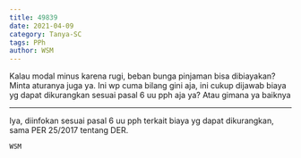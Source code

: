```yaml
---
title: 49839
date: 2021-04-09
category: Tanya-SC
tags: PPh
author: WSM
---
```


Kalau modal minus karena rugi, beban bunga pinjaman bisa dibiayakan? Minta aturanya juga ya. Ini wp cuma bilang gini aja, ini cukup dijawab biaya yg dapat dikurangkan sesuai pasal 6 uu pph aja ya? Atau gimana ya baiknya

---

Iya, diinfokan sesuai pasal 6 uu pph terkait biaya yg dapat dikurangkan, sama PER 25/2017 tentang DER.

`WSM`
